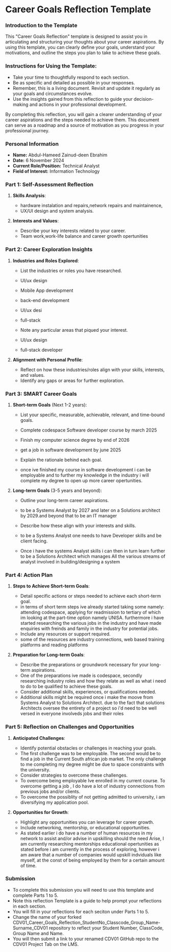 
# Career Goals Reflection Template

### Introduction to the Template

This "Career Goals Reflection" template is designed to assist you in articulating and structuring your thoughts about your career aspirations. By using this template, you can clearly define your goals, understand your motivations, and outline the steps you plan to take to achieve these goals.

### Instructions for Using the Template:

- Take your time to thoughtfully respond to each section.
- Be as specific and detailed as possible in your responses.
- Remember, this is a living document. Revisit and update it regularly as your goals and circumstances evolve.
- Use the insights gained from this reflection to guide your decision-making and actions in your professional development.

By completing this reflection, you will gain a clearer understanding of your career aspirations and the steps needed to achieve them. This document can serve as a roadmap and a source of motivation as you progress in your professional journey.

### Personal Information

- **Name:**  Abdul-Hameed Zainud-deen Ebrahim
- **Date:** 6 November 2024
- **Current Role/Position:** Technical Analyst
- **Field of Interest:** Information Technology

### Part 1: Self-Assessment Reflection

1. **Skills Analysis**:
    
    - hardware instalation and repairs,network repairs and maintainence,
    - UX/UI design and system analysis.
2. **Interests and Values**:
    
    - Describe your key interests related to your career.
    - Team work,work-life balance and career growth opertunities

### Part 2: Career Exploration Insights

1. **Industries and Roles Explored**:
    
    - List the industries or roles you have researched.
    - UI/ux design
    - Mobile App development
    - back-end development
    - UI/ux desi
    - full-stack 

    - Note any particular areas that piqued your interest.
    - UI/ux design
    - full-stack developer

2. **Alignment with Personal Profile**:
    
    - Reflect on how these industries/roles align with your skills, interests, and values.
    - Identify any gaps or areas for further exploration.

### Part 3: SMART Career Goals

1. **Short-term Goals** (Next 1-2 years):
    
    - List your specific, measurable, achievable, relevant, and time-bound goals.
    - Complete codespace Software developer course by march 2025
    - Finish my computer science degree by end of 2026
    - get a job in software development by june 2025



    - Explain the rationale behind each goal.
    - once ive finished my course in software development i can be employable
    and to further my knowledge in the industry i will complete my degree
    to open up more career opertunities.
    
2. **Long-term Goals** (3-5 years and beyond):
    
    - Outline your long-term career aspirations.
    - to be a Systems Analyst by 2027 and later on a Solutions architect by 2029.and beyond that to be an IT manager

    - Describe how these align with your interests and skills.
    - to be a Systems Analyst one needs to have Developer skills and be client facing.
    - Once i have the systems Analyst skills i can then in turn learn further to be a Solutions Architect which manages
    All the various streams of analyst involved in building/designing a system

### Part 4: Action Plan

1. **Steps to Achieve Short-term Goals**:
    
    - Detail specific actions or steps needed to achieve each short-term goal.
    - in terms of short term steps ive already started taking some namely:
    attending codespace, applying for readmission to tertiary of which im looking at the part-time option namely UNISA.
    furthermore i have started researching the various jobs in the industry and have made enquiries with freinds and family in the industry for potential jobs.
    - Include any resources or support required.
    - some of the resources are industry connections, web based training platforms and reading platforms
2. **Preparation for Long-term Goals**:
    
    - Describe the preparations or groundwork necessary for your long-term aspirations.
    - One of the preparations ive made is codespace, secondly researching industry roles and how they relate as well as 
    what i need to do to be qualified to achieve these goals.
    - Consider additional skills, experiences, or qualifications needed.
    - Additional skills might be required once i make the moove from Systems Analyst to Solutions Architect.
    due to the fact that solutions Architects oversee the entirety of a project so i'd need to be well versed in everyone 
    involveds jobs and their roles

### Part 5: Reflection on Challenges and Opportunities

1. **Anticipated Challenges**:
    
    - Identify potential obstacles or challenges in reaching your goals.
    - The first challenge was to be employable. The second would be to find a job in the Current South african job market.
    The only challenge to me completing my degree might be due to space constraints with the university.
    - Consider strategies to overcome these challenges.
    - To overcome being employable Ive enrolled in my current course. To overcome getting a job , I do have a lot of industry connections from previous jobs and/or clients.
    - To overcome the possiblity of not getting admitted to university, i am diversifying my application pool.
2. **Opportunities for Growth**:
    
    - Highlight any opportunities you can leverage for career growth.
    - Include networking, mentorship, or educational opportunities.
    - As stated earlier i do have a number of human resources in my network to assist 
    and/or advise in upskilling should the need Arise, I am currently researching mentorships
    educational opertunities as stated before i am currently in the process of exploring,
    however i am aware that a number of companies would upskill indviduals like myself, at the const
    of being employed by them for a certain amount of time.


### Submission

- To complete this submission you will need to use this template and complete Parts 1 to 5.
- Note this reflection Template is a guide to help prompt your reflections in each section.
- You will fill in your reflections for each seciton under Parts 1 to 5.
- Change the name of your forked CDV01_Career_Goals_Reflection_StudentNo_Classcode_Group_Name-Surname_CDV01 repository to reflect your Student Number, ClassCode, Group Name and Name.
- You will then submit a link to your renamed CDV01 GitHub repo to the CDV01 Project Tab on the LMS.


